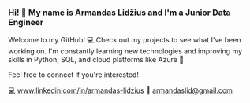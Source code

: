 ### Hi! :wave: My name is Armandas Lidžius and I'm a Junior Data Engineer

Welcome to my GitHub! :computer: Check out my projects to see what I've been working on.
I'm constantly learning new technologies and improving my skills in Python,
SQL, and cloud platforms like Azure :floppy_disk:

Feel free to connect if you're interested!

:computer: www.linkedin.com/in/armandas-lidzius
:email: armandaslid@gmail.com
